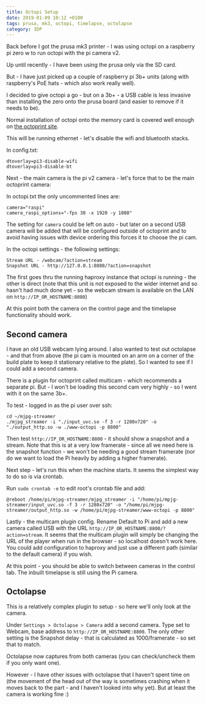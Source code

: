 ```yaml
---
title: Octopi Setup
date: 2019-01-09 10:12 +0100
tags: prusa, mk3, octopi, timelapse, octolapse
category: 3DP
---
```


Back before I got the prusa mk3 printer - I was using octopi on a raspberry pi zero w to run octopi with the pi camera v2.

Up until recently - I have been using the prusa only via the SD card.

But - I have just picked up a couple of raspberry pi 3b+ units (along with raspberry's PoE hats - which also work really well).

I decided to give octopi a go - but on a 3b+ - a USB cable is less invasive than installing the zero onto the prusa board (and easier to remove if it needs to be).

Normal installation of octopi onto the memory card is covered well enough on [the octoprint site](https://octoprint.org/download/).

This will be running ethernet - let's disable the wifi and bluetooth stacks.

In config.txt:

    dtoverlay=pi3-disable-wifi
    dtoverlay=pi3-disable-bt

Next - the main camera is the pi v2 camera - let's force that to be the main octoprint camera:

In octopi.txt the only uncommented lines are:

    camera="raspi"
    camera_raspi_options="-fps 30 -x 1920 -y 1080"

The setting for `camera` could be left on auto - but later on a second USB camera will be added that will be configured outside of octoprint and to avoid having issues with device ordering this forces it to choose the pi cam.

In the octopi settings - the following settings:

    Stream URL - /webcam/?action=stream
    Snapshot URL - http://127.0.0.1:8080/?action=snapshot

The first goes thru the running haproxy instance that octopi is running - the other is direct (note that this unit is not exposed to the wider internet and so hasn't had much done yet - so the webcam stream is available on the LAN on `http://IP_OR_HOSTNAME:8080`)

At this point both the camera on the control page and the timelapse functionality should work.

## Second camera

I have an old USB webcam lying around. I also wanted to test out octolapse - and that from above (the pi cam is mounted on an arm on a corner of the build plate to keep it stationary relative to the plate). So I wanted to see if I could add a second camera.

There is a plugin for octoprint called multicam - which recommends a separate pi. But - I won't be loading this second cam very highly - so I went with it on the same 3b+.

To test - logged in as the pi user over ssh:

    cd ~/mjpg-streamer
    ./mjpg_streamer -i "./input_uvc.so -f 3 -r 1280x720" -o "./output_http.so -w ./www-octopi -p 8800"

Then test `http://IP_OR_HOSTNAME:8800` - it should show a snapshot and a stream. Note that this is at a very low framerate - since all we need here is the snapshot function - we won't be needing a good stream framerate (nor do we want to load the Pi heavily by adding a higher framerate).

Next step - let's run this when the machine starts. It seems the simplest way to do so is via crontab.

Run `sudo crontab -e` to edit root's crontab file and add:

    @reboot /home/pi/mjpg-streamer/mjpg_streamer -i "/home/pi/mpjg-streamer/input_uvc.so -f 3 -r 1280x720" -o "/home/pi/mjpg-streamer/output_http.so -w /home/pi/mjpg-streamer/www-octopi -p 8800"

Lastly - the multicam plugin config. Rename Default to Pi and add a new camera called USB with the URL `http://IP_OR_HOSTNAME:8800/?action=stream`. It seems that the multicam plugin will simply be changing the URL of the player when run in the browser - so localhost doesn't work here. You could add configuration to haproxy and just use a different path (similar to the default camera) if you wish.

At this point - you should be able to switch between cameras in the control tab. The inbuilt timelapse is still using the Pi camera.

## Octolapse

This is a relatively complex plugin to setup - so here we'll only look at the camera.

Under `Settings > Octolapse > Camera` add a second camera. Type set to Webcam, base address to `http://IP_OR_HOSTNAME:8800`. The only other setting is the Snapshot delay - that is calculated as 1000/framerate - so set that to match.

Octolapse now captures from both cameras (you can check/uncheck them if you only want one).

However - I have other issues with octolapse that I haven't spent time on (the movement of the head out of the way is sometimes crashing when it moves back to the part - and I haven't looked into why yet). But at least the camera is working fine :)
